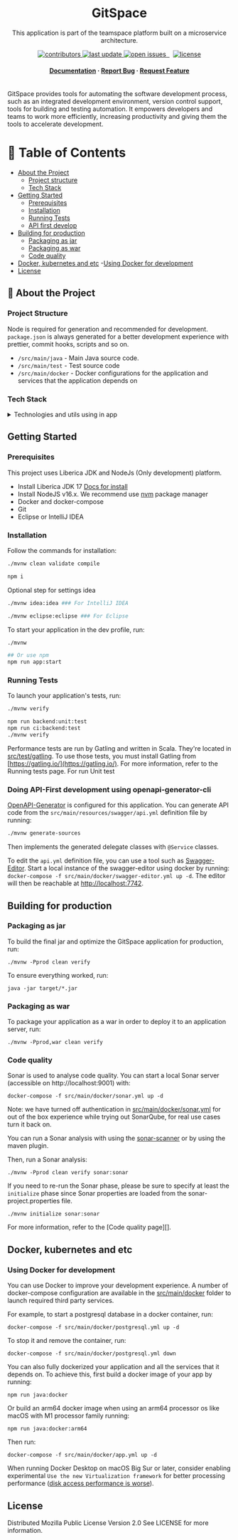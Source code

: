 <div align="center">

  <h1>GitSpace</h1>

  <p>
    This application is part of the teamspace platform built on a microservice architecture.
  </p>

<!-- Badges -->
<p>
    <a href="https://github.com/sulsoltanoff/teamspace-gitspace/graphs/contributors">
        <img src="https://img.shields.io/github/contributors/sulsoltanoff/teamspace-gitspace" alt="contributors" />
    </a>
    <a href="">
        <img src="https://img.shields.io/github/last-commit/sulsoltanoff/teamspace-gitspace" alt="last update" />
    </a>
    <a href="https://github.com/sulsoltanoff/teamspace-gitspace/issues/">
        <img src="https://img.shields.io/github/issues/sulsoltanoff/teamspace-gitspace" alt="open issues" />
    </a>
    <a href="https://github.com/sulsoltanoff/teamspace-gitspace/actions/workflows/codeql.yml">
        <img src="https://img.shields.io/github/actions/workflow/status/sulsoltanoff/teamspace-gitspace/codeql.yml"  alt=""/>
    </a>
    <a>
        <img src="https://img.shields.io/github/v/tag/sulsoltanoff/teamspace-gitspace?include_prereleases&sort=semver"  alt=""/>
    </a>
    <a>
        <img src="https://img.shields.io/github/languages/code-size/sulsoltanoff/teamspace-gitspace"  alt=""/>
    </a>
    <a href="https://github.com/sulsoltanoff/teamspace-gitspace/blob/main/LICENSE">
        <img src="https://img.shields.io/github/license/sulsoltanoff/teamspace-gitspace.svg" alt="license" />
    </a>
</p>

<h4>
    <a href="https://github.com/sulsoltanoff/teamspace-gitspace">Documentation</a>
  <span> · </span>
    <a href="https://github.com/sulsoltanoff/teamspace-gitspace/issues/new?assignees=&labels=Type%3A+Bug+%3Acry%3A&template=bug-report.md&title=">Report Bug</a>
  <span> · </span>
    <a href="https://github.com/sulsoltanoff/teamspace-gitspace/issues/new?assignees=&labels=Type%3A+Enhancement+%3Arocket%3A&template=feature-request.md&title=">Request Feature</a>
  </h4>
</div>

<br />
GitSpace provides tools for automating the software development process, such as an integrated development environment, version control support, tools for building and testing automation. 
It empowers developers and teams to work more efficiently, increasing productivity and giving them the tools to accelerate development.

<!-- Table of Contents -->

# :memo: Table of Contents

- [About the Project](#-star2--about-the-project)
  - [Project structure](#project-structure)
  - [Tech Stack](#tech-stack)
- [Getting Started](#getting-started)
  - [Prerequisites](#prerequisites)
  - [Installation](#installation)
  - [Running Tests](#running-tests)
  - [API first develop](#doing-api-first-development-using-openapi-generator-cli)
- [Building for production](#building-for-production)
  - [Packaging as jar](#packaging-as-jar)
  - [Packaging as war](#packaging-as-war)
  - [Code quality](#code-quality)
- [Docker, kubernetes and etc](#docker-kubernetes-and-etc) -[Using Docker for development](#using-docker-for-development)
- [License](#license)

## :star2: About the Project

### Project Structure

Node is required for generation and recommended for development. `package.json` is always generated for a better
development experience with prettier, commit hooks, scripts and so on.

- `/src/main/java` - Main Java source code.
- `/src/main/test` - Test source code
- `/src/main/docker` - Docker configurations for the application and services that the application depends on

### Tech Stack

<details>
  <summary>Technologies and utils using in app</summary>
  <ul>
    <li><a href="https://bell-sw.com/libericajdk/">JDK 17 Liberica</a></li>
    <li><a href="https://spring.io">Spring</a></li>
    <li><a href="https://www.postgresql.org/">Postgresql</a></li>
    <li><a href="https://maven.apache.org/">Maven</a></li>
    <li><a href="https://www.docker.com/">Docker</a></li>
    <li><a href="https://nodejs.org">NodeJS for dev</a></li>
    <li><a href="https://kafka.apache.org/">Apache kafka</a></li>    
    <li><a href="https://grafana.com/">Grafana</a></li>
    <li><a href="https://prometheus.io/">Prometheus</a></li>
    <li><a href="https://www.elastic.co/">Elasticsearch</a></li>
    <li><a href="https://www.sonarsource.com/products/sonarqube/">Sonar Qube</a></li>
    <li><a href="https://hibernate.org/">Hibernate</a></li>
  </ul>
</details>

## Getting Started

### Prerequisites

This project uses Liberica JDK and NodeJs (Only development) platform.

- Install Liberica JDK 17 [Docs for install](https://bell-sw.com/pages/liberica_install_guide-17.0.5/)
- Install NodeJS v16.x. We recommend use [nvm](https://github.com/nvm-sh/nvm) package manager
- Docker and docker-compose
- Git
- Eclipse or IntelliJ IDEA

### Installation

Follow the commands for installation:

```bash
./mvnw clean validate compile
```

```bash
npm i
```

Optional step for settings idea

```bash
./mvnw idea:idea ### For IntelliJ IDEA

./mvnw eclipse:eclipse ### For Eclipse
```

To start your application in the dev profile, run:

```bash
./mvnw

## Or use npm
npm run app:start
```

### Running Tests

To launch your application's tests, run:

```bash
./mvnw verify
```

```bash
npm run backend:unit:test
npm run ci:backend:test
./mvnw verify
```

Performance tests are run by Gatling and written in Scala. They're located in [src/test/gatling](src/test/gatling).
To use those tests, you must install Gatling from [https://gatling.io/](https://gatling.io/).
For more information, refer to the Running tests page. For run Unit test

### Doing API-First development using openapi-generator-cli

[OpenAPI-Generator]() is configured for this application. You can generate API code from
the `src/main/resources/swagger/api.yml` definition file by running:

```bash
./mvnw generate-sources
```

Then implements the generated delegate classes with `@Service` classes.

To edit the `api.yml` definition file, you can use a tool such as [Swagger-Editor](). Start a local instance of the
swagger-editor using docker by running: `docker-compose -f src/main/docker/swagger-editor.yml up -d`. The editor will
then be reachable at [http://localhost:7742](http://localhost:7742).

## Building for production

### Packaging as jar

To build the final jar and optimize the GitSpace application for production, run:

```
./mvnw -Pprod clean verify
```

To ensure everything worked, run:

```
java -jar target/*.jar
```

### Packaging as war

To package your application as a war in order to deploy it to an application server, run:

```
./mvnw -Pprod,war clean verify
```

### Code quality

Sonar is used to analyse code quality. You can start a local Sonar server (accessible on http://localhost:9001) with:

```
docker-compose -f src/main/docker/sonar.yml up -d
```

Note: we have turned off authentication in [src/main/docker/sonar.yml](src/main/docker/sonar.yml) for out of the box
experience while trying out SonarQube, for real use cases turn it back on.

You can run a Sonar analysis with using
the [sonar-scanner](https://docs.sonarqube.org/display/SCAN/Analyzing+with+SonarQube+Scanner) or by using the maven
plugin.

Then, run a Sonar analysis:

```
./mvnw -Pprod clean verify sonar:sonar
```

If you need to re-run the Sonar phase, please be sure to specify at least the `initialize` phase since Sonar properties
are loaded from the sonar-project.properties file.

```
./mvnw initialize sonar:sonar
```

For more information, refer to the [Code quality page][].

## Docker, kubernetes and etc

### Using Docker for development

You can use Docker to improve your development experience. A number of docker-compose configuration are
available in the [src/main/docker](src/main/docker) folder to launch required third party services.

For example, to start a postgresql database in a docker container, run:

```
docker-compose -f src/main/docker/postgresql.yml up -d
```

To stop it and remove the container, run:

```
docker-compose -f src/main/docker/postgresql.yml down
```

You can also fully dockerized your application and all the services that it depends on.
To achieve this, first build a docker image of your app by running:

```
npm run java:docker
```

Or build an arm64 docker image when using an arm64 processor os like macOS with M1 processor family running:

```
npm run java:docker:arm64
```

Then run:

```
docker-compose -f src/main/docker/app.yml up -d
```

When running Docker Desktop on macOS Big Sur or later, consider enabling
experimental `Use the new Virtualization framework` for better processing
performance ([disk access performance is worse](https://github.com/docker/roadmap/issues/7)).

## License

Distributed Mozilla Public License Version 2.0
See LICENSE for more information.

